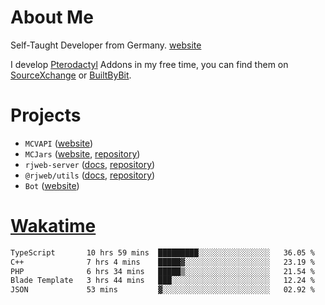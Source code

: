 # About Me

Self-Taught Developer from Germany. [website](https://rjansen.dev)

I develop [Pterodactyl](https://pterodactyl.io) Addons in my free time, you can find
them on [SourceXchange](https://www.sourcexchange.net/teams/356/profile) or [BuiltByBit](https://builtbybit.com/search/3078009).

# Projects

- `MCVAPI` ([website](https://versions.mcjars.app))
- `MCJars` ([website](https://mcjars.app), [repository](https://github.com/0x7d8/mcjar))
- `rjweb-server` ([docs](https://server.rjweb.dev), [repository](https://github.com/0x7d8/NPM_WEB-SERVER))
- `@rjweb/utils` ([docs](https://utils.rjweb.dev), [repository](https://github.com/0x7d8/rjweb-utils))
- `Bot` ([website](https://bot.rjns.dev))

# [Wakatime](https://wakatime.com/@0x7d8)

<!--START_SECTION:waka-->

```txt
TypeScript       10 hrs 59 mins  █████████░░░░░░░░░░░░░░░░   36.05 %
C++              7 hrs 4 mins    █████▓░░░░░░░░░░░░░░░░░░░   23.19 %
PHP              6 hrs 34 mins   █████▒░░░░░░░░░░░░░░░░░░░   21.54 %
Blade Template   3 hrs 44 mins   ███░░░░░░░░░░░░░░░░░░░░░░   12.24 %
JSON             53 mins         ▓░░░░░░░░░░░░░░░░░░░░░░░░   02.92 %
```

<!--END_SECTION:waka-->
